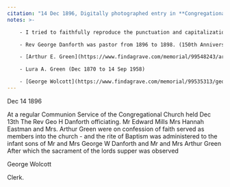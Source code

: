 ```yaml
---
citation: "14 Dec 1896, Digitally photographed entry in **Congregational Church 1868-1933 Minutes of meetings and Membership**, used with permission from Caroline Valley Community Church."
notes: >-

    - I tried to faithfully reproduce the punctuation and capitalization of the original text.

    - Rev George Danforth was pastor from 1896 to 1898. (150th Anniversary Handbook, Caroline Valley Community Church, 16 Sep 2018.)

    - [Arthur E. Green](https://www.findagrave.com/memorial/99548243/arthur-e-green) (Sep 1860 to 1935 Mar 16)

    - Lura A. Green (Dec 1870 to 14 Sep 1958)

    - [George Wolcott](https://www.findagrave.com/memorial/99535313/george-wolcott) (1836-1916) is the father of [Reverend Clarence Reed Wolcott](https://www.findagrave.com/memorial/100452488/clarence-r-wolcott) (1864-1950), who represented Edward in court on 18 Mar 1897 when Edward was accused of selling "poisonous drugs" at E. H. Mills general store in Brookton. 
---
```

Dec 14 1896

At a regular Communion Service of the Congregational Church held Dec 13th The Rev Geo H Danforth officiating. Mr Edward Mills Mrs Hannah Eastman and Mrs. Arthur Green were on confession of faith served as members into the church - and the rite of Baptism was administered to the infant sons of Mr and Mrs George W Danforth and Mr and Mrs Arthur Green After which the sacrament of the lords supper was observed

George Wolcott

Clerk.



